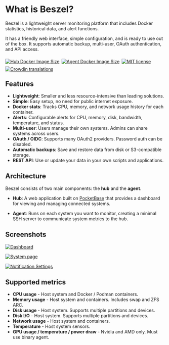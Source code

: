 # What is Beszel?

Beszel is a lightweight server monitoring platform that includes Docker statistics, historical data, and alert functions.

It has a friendly web interface, simple configuration, and is ready to use out of the box. It supports automatic backup, multi-user, OAuth authentication, and API access.

<div style="display: flex; flex-wrap: wrap; gap: .5em; margin: 1.6em 0 -.3em; min-height:20px">
  <a href="https://hub.docker.com/r/henrygd/beszel-agent" target="_blank">
    <img src="https://img.shields.io/docker/image-size/henrygd/beszel-agent/0.6.0?logo=docker&label=agent%20image%20size" alt="Hub Docker Image Size" />
  </a>
  <a href="https://hub.docker.com/r/henrygd/beszel" target="_blank">
    <img src="https://img.shields.io/docker/image-size/henrygd/beszel/0.1.0?logo=docker&label=hub%20image%20size" alt="Agent Docker Image Size" />
  </a>
  <a href="https://github.com/henrygd/beszel/blob/main/LICENSE" target="_blank">
    <img src="https://img.shields.io/github/license/henrygd/beszel?color=%239944ee" alt="MIT license" />
  </a>
  <a href="https://crowdin.com/project/beszel" target="_blank">
    <img src="https://badges.crowdin.net/beszel/localized.svg" alt="Crowdin translations" />
  </a>
</div>

## Features

- **Lightweight**: Smaller and less resource-intensive than leading solutions.
- **Simple**: Easy setup, no need for public internet exposure.
- **Docker stats**: Tracks CPU, memory, and network usage history for each container.
- **Alerts**: Configurable alerts for CPU, memory, disk, bandwidth, temperature, and status.
- **Multi-user**: Users manage their own systems. Admins can share systems across users.
- **OAuth / OIDC**: Supports many OAuth2 providers. Password auth can be disabled.
- **Automatic backups**: Save and restore data from disk or S3-compatible storage.
- **REST API**: Use or update your data in your own scripts and applications.

## Architecture

Beszel consists of two main components: the **hub** and the **agent**.

- **Hub**: A web application built on [PocketBase](https://pocketbase.io/) that provides a dashboard for viewing and managing connected systems.

- **Agent**: Runs on each system you want to monitor, creating a minimal SSH server to communicate system metrics to the hub.

## Screenshots

[![Dashboard](/image/dashboard.png)](/image/dashboard.png)

[![System page](/image/system.png)](/image/system.png)

<!-- [![Alerts](/image/alerts.png)](/image/alerts.png) -->

[![Notification Settings](/image/settings-notifications.png)](/image/settings-notifications.png)

## Supported metrics

- **CPU usage** - Host system and Docker / Podman containers.
- **Memory usage** - Host system and containers. Includes swap and ZFS ARC.
- **Disk usage** - Host system. Supports multiple partitions and devices.
- **Disk I/O** - Host system. Supports multiple partitions and devices.
- **Network usage** - Host system and containers.
- **Temperature** - Host system sensors.
- **GPU usage / temperature / power draw** - Nvidia and AMD only. Must use binary agent.
